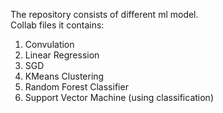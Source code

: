 The repository consists of different ml model.<br />
Collab files it contains: <br />
1) Convulation <br />
2) Linear Regression <br />
3) SGD <br />
4) KMeans Clustering<br />
5) Random Forest Classifier<br />
6) Support Vector Machine (using classification)<br />
